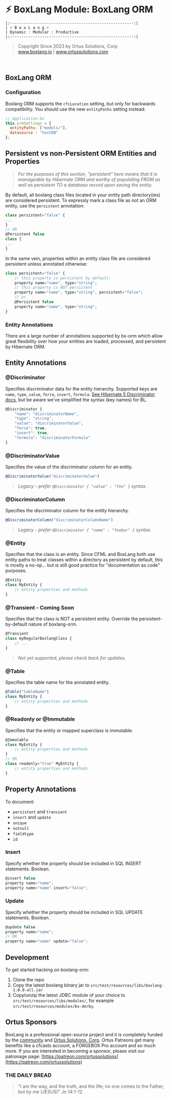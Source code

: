 # ⚡︎ BoxLang Module: BoxLang ORM

```
|:------------------------------------------------------:|
| ⚡︎ B o x L a n g ⚡︎
| Dynamic : Modular : Productive
|:------------------------------------------------------:|
```

<blockquote>
	Copyright Since 2023 by Ortus Solutions, Corp
	<br>
	<a href="https://www.boxlang.io">www.boxlang.io</a> |
	<a href="https://www.ortussolutions.com">www.ortussolutions.com</a>
</blockquote>

<p>&nbsp;</p>

## BoxLang ORM

### Configuration

Boxlang ORM supports the `cfcLocation` setting, but only for backwards compatibility. You should use the new `entityPaths` setting instead:

```js
// Application.bx
this.ormSettings = {
  entityPaths: ["models/"],
  datasource : "testDB"
};
```

## Persistent vs non-Persistent ORM Entities and Properties

> *For the purposes of this section, "persistent" here means that it is manageable by Hibernate ORM and worthy of populating FROM as well as persistent TO a database record upon saving the entity.*

By default, all boxlang class files located in your entity path directory(ies) are considered persistent. To expressly mark a class file as not an ORM entity, use the `persistent` annotation:

```js
class persistent="false" {
...
}
// OR
@Persistent false
class {
...
}
```

In the same vein, properties within an entity class file are considered persistent unless annotated otherwise:

```js
class persistent="false" {
	// this property is persistent by default:
	property name="name", type="string";
	// this property is NOT persistent
	property name="name", type="string", persistent="false";
	// or
	@Persistent false
	property name="name", type="string";
}
```

### Entity Annotations

There are a large number of annotations supported by bx-orm which allow great flexibility over how your entities are loaded, processed, and persistent by Hibernate ORM.

## Entity Annotations

### @Discriminator

Specifies discriminator data for the entity hierarchy. Supported keys are `name`, `type`, `value`, `force`, `insert`, `formula`. [See Hibernate 5 Discriminator docs](https://docs.jboss.org/hibernate/orm/5.0/manual/en-US/html/ch05.html#mapping-declaration-discriminator), but be aware we've simplified the syntax (key names) for BL.

```js
@Discriminator {
	"name": "discriminatorName",
	"type": "string",
	"value": "discriminatorValue",
	"force": true,
	"insert": true,
	"formula": "discriminatorFormula"
}
```

### @DiscriminatorValue

Specifies the value of the discriminator column for an entity. 

```js
@DiscriminatorValue("discriminatorValue")
```

> *Legacy - prefer `@Discriminator { "value" : "foo" }` syntax.*

### @DiscriminatorColumn

Specifies the discriminator column for the entity hierarchy.


```js
@DiscriminatorColumn("discriminatorColumnName")
```

> *Legacy - prefer `@Discriminator { "name" : "foobar" }` syntax.*

### @Entity

Specifies that the class is an entity. Since CFML and BoxLang both use entity paths to treat classes within a directory as persistent by default, this is mostly a no-op... but is still good practice for "documentation as code" purposes.

```js
@Entity
class MyEntity {
	// entity properties and methods
}
```

### @Transient - Coming Soon

Specifies that the class is NOT a persistent entity. Override the persistent-by-default nature of boxlang-orm.

```js
@Transient
class myRegularBoxlangClass {
	// ...
}
```

> *Not yet supported, please check back for updates.*

### @Table

Specifies the table name for the annotated entity.

```js
@Table("tableName")
class MyEntity {
	// entity properties and methods
}
```

### @Readonly or @Immutable

Specifies that the entity or mapped superclass is immutable.

```js
@Immutable
class MyEntity {
	// entity properties and methods
}
// OR
class readonly="true" MyEntity {
	// entity properties and methods
}
```

## Property Annotations

To document:

* `persistent` and `transient`
* `insert` and `update`
* `unique`
* `notnull`
* `fieldtype`
* `id`

### Insert

Specify whether the property should be included in SQL INSERT statements. Boolean.

```js
@insert false
property name="name";
property name="name" insert="false";
```

### Update

Specify whether the property should be included in SQL UPDATE statements. Boolean.

```js
@update false
property name="name";
// OR
property name="name" update="false";
```

## Development

To get started hacking on boxlang-orm:

1. Clone the repo
2. Copy the latest boxlang binary jar to `src/test/resources/libs/boxlang-1.0.0-all.jar`
3. Copy/unzip the latest JDBC module of your choice to `src/test/resources/libs/modules/`, for example `src/test/resources/modules/bx-derby`.

## Ortus Sponsors

BoxLang is a professional open-source project and it is completely funded by the [community](https://patreon.com/ortussolutions) and [Ortus Solutions, Corp](https://www.ortussolutions.com).  Ortus Patreons get many benefits like a cfcasts account, a FORGEBOX Pro account and so much more.  If you are interested in becoming a sponsor, please visit our patronage page: [https://patreon.com/ortussolutions](https://patreon.com/ortussolutions)

### THE DAILY BREAD

 > "I am the way, and the truth, and the life; no one comes to the Father, but by me (JESUS)" Jn 14:1-12

